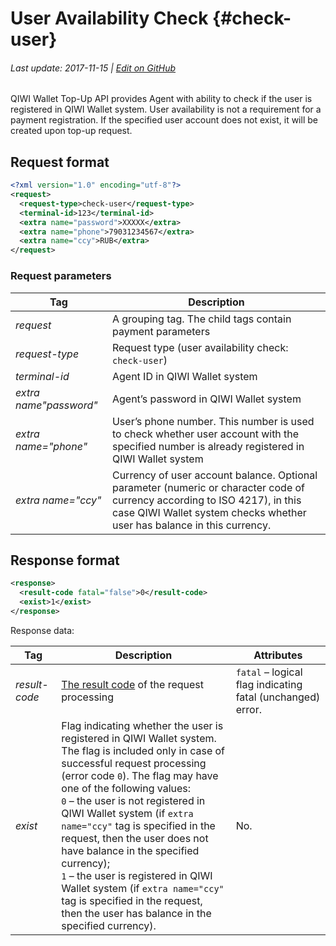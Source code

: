 # User Availability Check {#check-user}

###### Last update: 2017-11-15 | [Edit on GitHub](https://github.com/QIWI-API/topup-wallet-doc/blob/master/_check-user_en.html.md)

QIWI Wallet Top-Up API provides Agent with ability to check if the user is registered in QIWI Wallet system. User availability is not a requirement for a payment registration. If the specified user account does not exist, it will be created upon top-up request.

## Request format

~~~xml
<?xml version="1.0" encoding="utf-8"?>
<request>
  <request-type>check-user</request-type>
  <terminal-id>123</terminal-id>
  <extra name="password">XXXXX</extra>
  <extra name="phone">79031234567</extra>
  <extra name="ccy">RUB</extra>
</request>
~~~

### Request parameters

Tag|Description
----|-------
*request* | A grouping tag. The child tags contain payment parameters
*request-type* | Request type (user availability check: `check-user`)
*terminal-id* | Agent ID in QIWI Wallet system
*extra name"password"* | Agent’s password in QIWI Wallet system
*extra name="phone"* | User’s phone number. This number is used to check whether user account with the specified number is already registered in QIWI Wallet system
*extra name="ccy"* | Currency of user account balance. Optional parameter (numeric or character code of currency according  to ISO 4217), in this case QIWI Wallet system checks whether user has balance in this currency.

## Response format

~~~xml
<response>
  <result-code fatal="false">0</result-code>
  <exist>1</exist>
</response>
~~~

Response data:

Tag|Description|Attributes
---|----|-------
*result-code* | [The result code](#tech_error) of the request processing | `fatal` – logical flag indicating fatal (unchanged) error.
*exist* | Flag indicating whether the user is registered in QIWI Wallet system. The flag is included only in case of successful request processing (error code `0`). The flag may have one of the following values:<br>`0` – the user is not registered in QIWI Wallet system (if `extra name="ccy"` tag is specified in the request, then the user does not have balance in the specified currency);<br>`1` – the user is registered in QIWI Wallet system (if `extra name="ccy"` tag is specified in the request, then the user has balance in the specified currency).|No.

